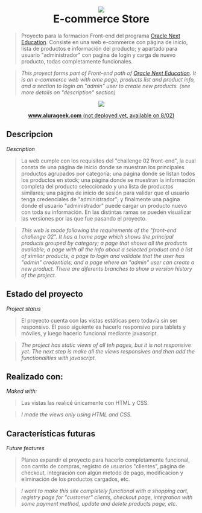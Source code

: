 <h1 align=center>
  <img src="https://github.com/santiagobartoli/programa-ONE-e-commerce-AluraGeek/blob/v2-login-and-products-pages/assets/img/Logo.svg"><br>
  E-commerce Store
</h1>

> Proyecto para la formacion Front-end del programa [Oracle Next Education](https://www.oracle.com/ar/education/oracle-next-education/). Consiste en una web e-commerce con página de inicio, lista de productos e información del producto; y apartado para usuario "administrador" con pagina de login y carga de nuevo producto, todas completamente funcionales.

> _This proyect forms part of Front-end path of [Oracle Next Education](https://www.oracle.com/ar/education/oracle-next-education/). It is an e-commerce web with ome page, products list and product info, and a section to login an "admin" user to create new products. (see more details on "description" section)_

<p align=center><img src="https://img.shields.io/badge/STATUS-EN%20DESARROLLO%2035%25-yellowgreen"><br></p>

<p align=center><a href="#"><b>www.alurageek.com</b> (not deployed yet, available on 8/02)</a></p>

## Descripcion
_Description_
> La web cumple con los requisitos del "challenge 02 front-end", la cual consta de una página de inicio donde se muestran los principales productos agrupados por categoría; una página donde se listan todos los productos en stock; una página donde se muestran la información completa del producto seleccionado y una lista de productos similares; una página de inicio de sesión para validar que el usuario tenga credenciales de "administrador"; y finalmente una página donde el usuario "administrador" puede cargar un producto nuevo con toda su información.
> En las distintas ramas se pueden visualizar las versiones por las que fue pasando el proyecto.

> _This web is made following the requirements of the "front-end challenge 02". It has a home page which shows the principal products grouped by category; a page that shows all the products available; a page with all the info about a selected product and a list of similar products; a page to login and validate that the user has "admin" credentials; and a page where an "admin" user can create a new product._
> _There are diferents branches to show a version history of the project._

## Estado del proyecto
_Project status_
> El proyecto cuenta con las vistas estáticas pero todavía sin ser responsivo. El paso siguiente es hacerlo responsivo para tablets y móviles, y luego hacerlo funcional mediante javascript.

> _The project has static views of all teh pages, but it is not responsive yet. The next step is make all the views responsives and then add the functionalities with javascript._

## Realizado con:
_Maked with:_
> Las vistas las realicé únicamente con HTML y CSS.

> _I made the views only using HTML and CSS._

## Características futuras
_Future features_
> Planeo expandir el proyecto para hacerlo completamente funcional, con carrito de compras, registro de usuarios "clientes",  página de checkout, integración con algún metodo de pago, modificacion y eliminación de los productos cargados, etc.

> _I want to make this site completely functional with a shopping cart, registry page for "customer" clients, checkout page, integration with some payment method, update and delete products page, etc._
